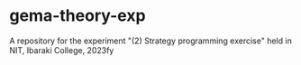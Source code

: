 # gema-theory-exp
A repository for the experiment "(2) Strategy programming exercise" held in NIT, Ibaraki College, 2023fy
